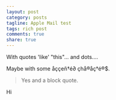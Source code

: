 ```yaml
---
layout: post
category: posts
tagline: Apple Mail test
tags: rich post
comments: true
share: true
---
```

With quotes 'like' "this"... and dots....

Maybe with some åççeñ†é∂ çhå®åç†é®$.

> Yes and a block quote.

Hi

